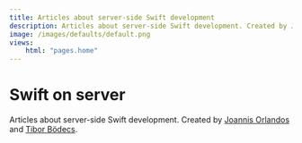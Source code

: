 ```yaml
---
title: Articles about server-side Swift development
description: Articles about server-side Swift development. Created by Joannis Orlandos and Tibor Bödecs.
image: /images/defaults/default.png
views:
    html: "pages.home"
---
```


# Swift on server

Articles about server-side Swift development. Created by [Joannis Orlandos](/blog/authors/joannis-orlandos/) and [Tibor Bödecs](/blog/authors/tibor-bodecs/).
